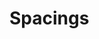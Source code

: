 # Spacings

<script lang="ts" setup>
import OnyxSpacingTokens from "../.vitepress/components/OnyxSpacingTokens.vue"
</script>

<OnyxSpacingTokens />
